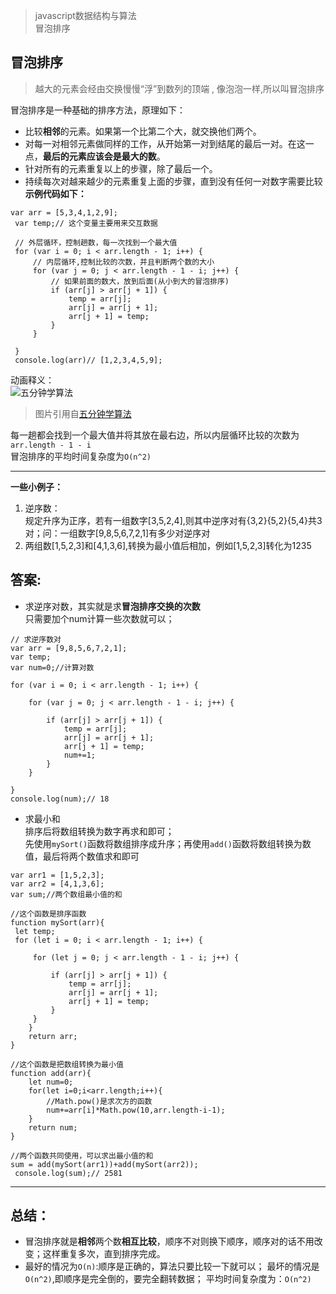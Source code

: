 > javascript数据结构与算法   
> 冒泡排序
## 冒泡排序
>越大的元素会经由交换慢慢“浮”到数列的顶端 , 像泡泡一样,所以叫冒泡排序   

冒泡排序是一种基础的排序方法，原理如下：
- 比较**相邻**的元素。如果第一个比第二个大，就交换他们两个。
- 对每一对相邻元素做同样的工作，从开始第一对到结尾的最后一对。在这一点，**最后的元素应该会是最大的数**。
- 针对所有的元素重复以上的步骤，除了最后一个。
- 持续每次对越来越少的元素重复上面的步骤，直到没有任何一对数字需要比较   
**示例代码如下：**
```
var arr = [5,3,4,1,2,9];
 var temp;// 这个变量主要用来交互数据

 // 外层循环，控制趟数，每一次找到一个最大值
 for (var i = 0; i < arr.length - 1; i++) {
     // 内层循环,控制比较的次数，并且判断两个数的大小
     for (var j = 0; j < arr.length - 1 - i; j++) {
         // 如果前面的数大，放到后面(从小到大的冒泡排序)
         if (arr[j] > arr[j + 1]) {
             temp = arr[j];
             arr[j] = arr[j + 1];
             arr[j + 1] = temp;
         }
     }

 }
 console.log(arr)// [1,2,3,4,5,9];
 ```
 动画释义：   
 ![五分钟学算法](https://mmbiz.qpic.cn/mmbiz_gif/D67peceibeISwc3aGibUlvZ0XqVnbWtBRiaB2dW1vA5SganRPChytYTFiaJL2PkXlL7XmhYmqIAzBHj0VvgJZs0vmA/640?wx_fmt=gif&tp=webp&wxfrom=5&wx_lazy=1)   
 > 图片引用自[五分钟学算法](https://mp.weixin.qq.com/s/vn3KiV-ez79FmbZ36SX9lg) 

 每一趟都会找到一个最大值并将其放在最右边，所以内层循环比较的次数为`arr.length - 1 - i`   
 冒泡排序的平均时间复杂度为`O(n^2)`
 ***
 **一些小例子：**   
 1. 逆序数：   
 规定升序为正序，若有一组数字[3,5,2,4],则其中逆序对有{3,2}{5,2}{5,4}共3对；问：一组数字[9,8,5,6,7,2,1]有多少对逆序对
 2. 两组数[1,5,2,3]和[4,1,3,6],转换为最小值后相加，例如[1,5,2,3]转化为1235   


 ## 答案:
 - 求逆序对数，其实就是求**冒泡排序交换的次数**   
 只需要加个num计算一些次数就可以；
 ```
 // 求逆序数对
var arr = [9,8,5,6,7,2,1];
 var temp;
 var num=0;//计算对数
 
 for (var i = 0; i < arr.length - 1; i++) {
     
     for (var j = 0; j < arr.length - 1 - i; j++) {
         
         if (arr[j] > arr[j + 1]) {
             temp = arr[j];
             arr[j] = arr[j + 1];
             arr[j + 1] = temp;
             num+=1;
         }
     }

 }
 console.log(num);// 18
 ```
 
- 求最小和  
排序后将数组转换为数字再求和即可；   
先使用`mySort()`函数将数组排序成升序；再使用`add()`函数将数组转换为数值，最后将两个数值求和即可
```
var arr1 = [1,5,2,3];
var arr2 = [4,1,3,6];
var sum;//两个数组最小值的和

//这个函数是排序函数
function mySort(arr){
 let temp;
 for (let i = 0; i < arr.length - 1; i++) {

     for (let j = 0; j < arr.length - 1 - i; j++) {

         if (arr[j] > arr[j + 1]) {
             temp = arr[j];
             arr[j] = arr[j + 1];
             arr[j + 1] = temp;
         }
     }
    }
    return arr;
}

//这个函数是把数组转换为最小值
function add(arr){
    let num=0;
    for(let i=0;i<arr.length;i++){
        //Math.pow()是求次方的函数
        num+=arr[i]*Math.pow(10,arr.length-i-1);
    }
    return num;
}

//两个函数共同使用，可以求出最小值的和
sum = add(mySort(arr1))+add(mySort(arr2));
 console.log(sum);// 2581

```
 ***

## 总结：
- 冒泡排序就是**相邻**两个数**相互比较**，顺序不对则换下顺序，顺序对的话不用改变；这样重复多次，直到排序完成。
- 最好的情况为`O(n)`:顺序是正确的，算法只要比较一下就可以；
最坏的情况是`O(n^2)`,即顺序是完全倒的，要完全翻转数据；
平均时间复杂度为：`O(n^2)`
